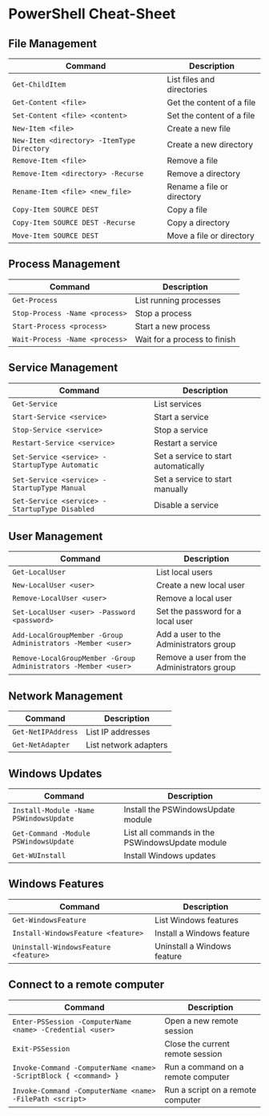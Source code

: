 # PowerShell Cheat-Sheet

## File Management

| Command | Description |
| --- | --- |
| `Get-ChildItem` | List files and directories |
| `Get-Content <file>` | Get the content of a file |
| `Set-Content <file> <content>` | Set the content of a file |
| `New-Item <file>` | Create a new file |
| `New-Item <directory> -ItemType Directory` | Create a new directory |
| `Remove-Item <file>` | Remove a file |
| `Remove-Item <directory> -Recurse` | Remove a directory |
| `Rename-Item <file> <new_file>` | Rename a file or directory |
| `Copy-Item SOURCE DEST` | Copy a file |
| `Copy-Item SOURCE DEST -Recurse` | Copy a directory |
| `Move-Item SOURCE DEST` | Move a file or directory |

## Process Management

| Command | Description |
| --- | --- |
| `Get-Process` | List running processes |
| `Stop-Process -Name <process>` | Stop a process |
| `Start-Process <process>` | Start a new process |
| `Wait-Process -Name <process>` | Wait for a process to finish |

## Service Management

| Command | Description |
| --- | --- |
| `Get-Service` | List services |
| `Start-Service <service>` | Start a service |
| `Stop-Service <service>` | Stop a service |
| `Restart-Service <service>` | Restart a service |
| `Set-Service <service> -StartupType Automatic` | Set a service to start automatically |
| `Set-Service <service> -StartupType Manual` | Set a service to start manually |
| `Set-Service <service> -StartupType Disabled` | Disable a service |

## User Management

| Command | Description |
| --- | --- |
| `Get-LocalUser` | List local users |
| `New-LocalUser <user>` | Create a new local user |
| `Remove-LocalUser <user>` | Remove a local user |
| `Set-LocalUser <user> -Password <password>` | Set the password for a local user |
| `Add-LocalGroupMember -Group Administrators -Member <user>` | Add a user to the Administrators group |
| `Remove-LocalGroupMember -Group Administrators -Member <user>` | Remove a user from the Administrators group |

## Network Management

| Command | Description |
| --- | --- |
| `Get-NetIPAddress` | List IP addresses |
| `Get-NetAdapter` | List network adapters |

## Windows Updates

| Command | Description |
| --- | --- |
| `Install-Module -Name PSWindowsUpdate` | Install the PSWindowsUpdate module |
| `Get-Command -Module PSWindowsUpdate` | List all commands in the PSWindowsUpdate module |
| `Get-WUInstall` | Install Windows updates |

## Windows Features

| Command | Description |
| --- | --- |
| `Get-WindowsFeature` | List Windows features |
| `Install-WindowsFeature <feature>` | Install a Windows feature |
| `Uninstall-WindowsFeature <feature>` | Uninstall a Windows feature |

## Connect to a remote computer

| Command | Description |
| --- | --- |
| `Enter-PSSession -ComputerName <name> -Credential <user>` | Open a new remote session |
| `Exit-PSSession` | Close the current remote session |
| `Invoke-Command -ComputerName <name> -ScriptBlock { <command> }` | Run a command on a remote computer |
| `Invoke-Command -ComputerName <name> -FilePath <script>` | Run a script on a remote computer |